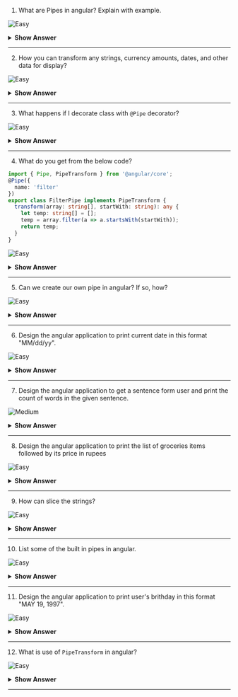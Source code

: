 1. What are Pipes in angular? Explain with example. 

![Easy](https://github.com/revaturelabs/interviewquestions/blob/dev/ComplexityTags/simple%20(2).svg)

<details>
<summary><b>Show Answer</b></summary>
<blockquote>

Pipes provide a way to transform values in an Angular template. Pipes are used with a Pipe (`|`) character, and take integers, strings, arrays, and date as input and returns a desired formatted output which can be displayed in the browser.
    
For example, a Date object shows the date in this format: `Sat Aug 03 2019 19:48:11 GMT+0530 (India Standard Time)` which is not easy for the normal users to understand. It’s better to have the date in this format `Saturday, 03 Aug 2019 07:50 PM`. This can be achieved using pipes.

</blockquote>
</details>
  
---
 
2. How you can transform any strings, currency amounts, dates, and other data for display?

![Easy](https://github.com/revaturelabs/interviewquestions/blob/dev/ComplexityTags/simple%20(2).svg)

<details>
<summary><b>Show Answer</b></summary>
<blockquote>

Using Pipes, we can transform any strings, currency amounts, dates, and other data for display.

</blockquote>
</details>
  
---
 
3. What happens if I decorate class with `@Pipe` decorator?

![Easy](https://github.com/revaturelabs/interviewquestions/blob/dev/ComplexityTags/simple%20(2).svg)

<details>
<summary><b>Show Answer</b></summary>
<blockquote>

If we want to create a custom pipe in angular, we need to annotate the class with `@Pipe` decorator.

`@Pipe` decorator has a name property, which used to specify the name of the pipe. 
  
</blockquote>
</details>
  
---
 
4. What do you get from the below code?
```ts
import { Pipe, PipeTransform } from '@angular/core';
@Pipe({
  name: 'filter'
})
export class FilterPipe implements PipeTransform {
  transform(array: string[], startWith: string): any {
    let temp: string[] = [];
    temp = array.filter(a => a.startsWith(startWith));
    return temp;
  }
}
```
![Easy](https://github.com/revaturelabs/interviewquestions/blob/dev/ComplexityTags/simple%20(2).svg)

<details>
<summary><b>Show Answer</b></summary>
<blockquote>
- `FilterPipe` is a custom pipe.
- We take array of strings (`array`) and another string (`startWith`) as an input.
- Using `filter` method, we only filter string that starts with value in `startsWith` and returning it.
</blockquote>
</details>
  
---
 

5. Can we create our own pipe in angular? If so, how?

![Easy](https://github.com/revaturelabs/interviewquestions/blob/dev/ComplexityTags/simple%20(2).svg)


<details>
<summary><b>Show Answer</b></summary>
<blockquote>
  
 Yes, we can our own pipe in angular. 
  
**For example:** we create a custom pipe to get first character in a given string, by running the `ng g pipe firstChar` command in the terminal. The CLI creates 2 files - `first-char.pipe.spec.ts` and `first-char.pipe.ts` under _src/app_ folder and updates the `app.module.ts` file.

In `first-char.pipe.ts` file, we write the logic for returning first character in a given string.
  
```ts
import { Pipe, PipeTransform } from '@angular/core';
@Pipe({   name: 'firstChar' })
export class FirstCharPipe implements PipeTransform {

  transform(value: string): string{
    return value[0];
  }
}  
```
And, we can use it any template file. For example,  in `app.component.ts` file,
  
```ts
{{ "Hello World" | firstChar}}  
```

</blockquote>
</details>
  
---
 
6. Design the angular application to print current date in this format "MM/dd/yy".

![Easy](https://github.com/revaturelabs/interviewquestions/blob/dev/ComplexityTags/simple%20(2).svg)

<details>
<summary><b>Show Answer</b></summary>
<blockquote>

We can use date pipe to date in this format "MM/dd/yy". Also, we can get the current date using `Date.now()`.

![image](https://user-images.githubusercontent.com/70228962/186723294-69118376-7c4a-48e5-966f-c8cd0ba50954.png)

**NOTE:**  Output like  _08/25/22_
    
</blockquote>
</details>
  
---
 
7. Design the angular application to get a sentence form user and print the count of words in the given sentence.

![Medium](https://github.com/revaturelabs/interviewquestions/blob/dev/ComplexityTags/Medium%20(2).svg)

<details>
<summary><b>Show Answer</b></summary>
<blockquote>

1. Create an angular application by running `ng new myapp` command 
2. Create an custom pipe to count words by running the `ng g pipe wordcount` command
3. In `wordcount.pipe.ts` file, write the logic for word count
```ts
import { Pipe, PipeTransform } from '@angular/core';
@Pipe({   name: 'wordcount' })
export class WordcountPipe implements PipeTransform {
  transform(value : string): unknown {
    return value.trim().split(' ').length;
  }
}
```
4. In `app.component.html`, get the sentence and use the `wordcount` pipe. Also, we have to import `FormsModule` in the `app.module.ts` and create `sentence` variable of type `string` like `sentence !: string` in the `app.component.ts`.
    
```ts
<p>Enter a sentence: <input type="text" [(ngModel)]="sentence"> <br/></p>

{{ sentence | wordcount}}
```
5. Output will be
    
![image](https://user-images.githubusercontent.com/70228962/186726853-a751b72f-faf3-4a00-ad1a-5b43176b0ae5.png)

</blockquote>
</details>
  
---
 
8. Design the angular application to print the list of groceries items followed by its price in rupees

![Easy](https://github.com/revaturelabs/interviewquestions/blob/dev/ComplexityTags/simple%20(2).svg)

<details>
<summary><b>Show Answer</b></summary>
<blockquote>

For example, below are the groceries items and its cost.
```ts
    items = [
    { name : "Pasta" ,  cost: 32 },
    { name : "Rice" ,  cost: 50 },
    { name : "Milk" ,  cost: 30 },
    { name : "Egg" ,  cost: 5}
  ]
```
    
 To print the list of groceries items followed by its price in rupees, we just need to use `ngFor` directive and `currency` pipe
 
```html
 <div *ngFor="let item of items">
    <li> {{item.name}} - {{ item.cost | currency:'INR'}}</li>
</div>
 ```

Output will be like
   
![image](https://user-images.githubusercontent.com/70228962/186734281-ebe35c70-f152-402b-9e36-8b3a48f9ff90.png)


</blockquote>
</details>
  
---
 
9. How can slice the strings?

![Easy](https://github.com/revaturelabs/interviewquestions/blob/dev/ComplexityTags/simple%20(2).svg)

<details>
<summary><b>Show Answer</b></summary>
<blockquote>

 For example,
 ```html
<p>{{ "abcdefghijk" | slice:3:7}}  </p>
<!-- output: 'defg' -->
```

We have slice pipe in angular to slice the strings. Here, a number is given per character to our input string to understand start and end index. Index starts from 0.
    
```
 0   1   2   3   4   5   6   7   8   9   10 
 |   |   |   |   |   |   |   |   |   |   |    
 a   b   c   d   e   f   g   h   i   j   k
 ```
In our example we have following indexes. 
    
start = 3
    
end = 7
    
Slice pipe will return substring starting from index 3 i.e character d and will include all characters before index 7 i.e up to g. The character at end index will not be included in the output substring.

</blockquote>
</details>
  
---
 
10. List some of the built in pipes in angular. 

![Easy](https://github.com/revaturelabs/interviewquestions/blob/dev/ComplexityTags/simple%20(2).svg)

<details>
<summary><b>Show Answer</b></summary>
<blockquote>

Some of the built-in pipes are:
    - **Date pipe** - Used for formatting dates.
    - **Decimal pipe** - Used for formatting numbers
    - **Currency pipe** - Used for formatting currencies
    - **Lowercase pipe** - Used for converting strings into lowercase.
    - **Uppercase pipe** - Used for converting strings into uppercase.
    
**For example:**
```html
<h2>Built-in Pipes</h2>
<li>{{"Pipes"}} </li>
<li>{{"Pipes" | uppercase}}</li>
<li>{{"Pipes" | lowercase}} </li>
<li>{{dob}}</li>
<li>{{dob | date}}</li>
<li>{{dob | date |uppercase }}</li>
<li>{{17.81922 | number }}</li>
<li>{{17.819227546354 | number: '3.4-6' }}</li>
<li>{{17.81922 | number : '2.0-0'}}</li>
<li>{{365778 | currency}}</li>
<li>{{365778 | currency: 'INR'}}</li>
```
    
 Output:
 
![image](https://user-images.githubusercontent.com/70228962/186727762-9ca23c43-6cb0-4026-a00d-c443324950ee.png)  
    
</blockquote>
</details>
  
---

11. Design the angular application to print user's brithday in this format "MAY 19, 1997".
 
![Easy](https://github.com/revaturelabs/interviewquestions/blob/dev/ComplexityTags/simple%20(2).svg)

<details>
<summary><b>Show Answer</b></summary>
<blockquote>

1. Create an angular application by running `ng new myapp` command 
2. In `app.component.html`, get the user's brithdate. Also, import `FormsModule` in the `app.module.ts` and create `brithdate` variable of type `number` like `birthday !: number;` in the `app.component.ts`.
 ```html
 <p>Enter your birthday: <input type="date" [(ngModel)]="birthday"> <br/></p>

<p>Date Of birth : {{ birthday | date | uppercase}} </p>
<!-- OUTPUT Date Of birth : MAY 19, 1997 -->  
 ```
   
 Here we're chaining pipes, chaining the `date` pipe and `uppercase` pipe. If, we just have only date pipe `{{ birthday | date }}` the output will be like `Aug 3, 2022`. Since the excepted output has Month is in uppercase, there is need to transform month to the uppercase. so will chain the uppercase pipe after the date pipe. 

</blockquote>
</details>
  
---

12. What is use of `PipeTransform` in angular?

![Easy](https://github.com/revaturelabs/interviewquestions/blob/dev/ComplexityTags/simple%20(2).svg)

<details>
<summary><b>Show Answer</b></summary>
<blockquote>

`PipeTransform` is an interface that is implemented by pipes in order to perform a transformation. Angular invokes the `transform` method with the value of a binding as the first argument, and any parameters as the second argument in list form.
    
```ts
interface PipeTransform {
  transform(value: any, ...args: any[]): any
}
```
</blockquote>
</details>
  
---
